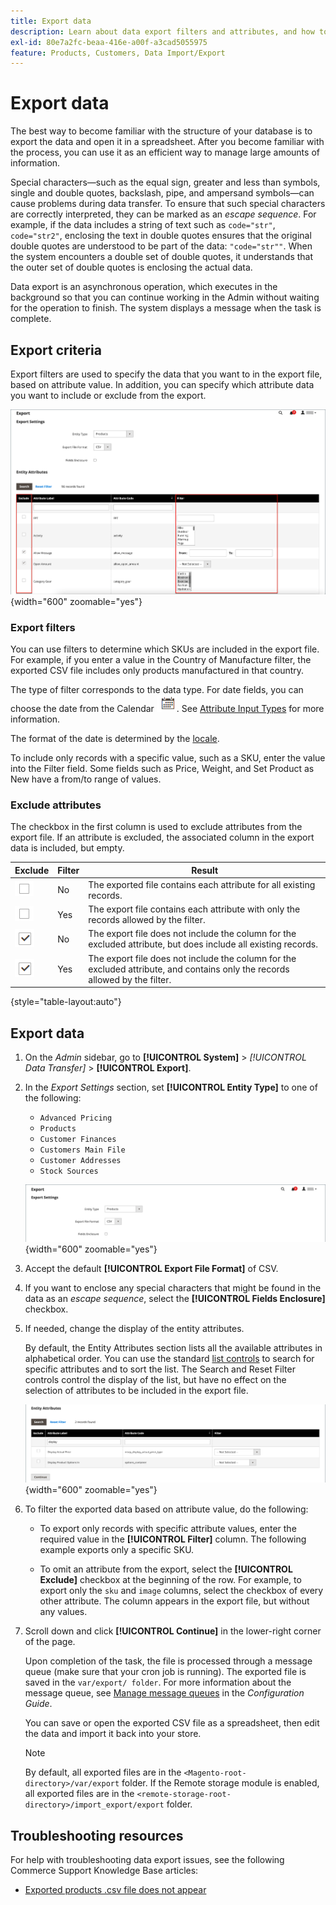 ```yaml
---
title: Export data
description: Learn about data export filters and attributes, and how to export data from your store.
exl-id: 80e7a2fc-beaa-416e-a00f-a3cad5055975
feature: Products, Customers, Data Import/Export
---
```

# Export data

The best way to become familiar with the structure of your database is to export the data and open it in a spreadsheet. After you become familiar with the process, you can use it as an efficient way to manage large amounts of information.

Special characters—such as the equal sign, greater and less than symbols, single and double quotes, backslash, pipe, and ampersand symbols—can cause problems during data transfer. To ensure that such special characters are correctly interpreted, they can be marked as an _escape sequence_. For example, if the data includes a string of text such as `code="str"`, `code="str2"`, enclosing the text in double quotes ensures that the original double quotes are understood to be part of the data: `"code="str""`. When the system encounters a double set of double quotes, it understands that the outer set of double quotes is enclosing the actual data.

Data export is an asynchronous operation, which executes in the background so that you can continue working in the Admin without waiting for the operation to finish. The system displays a message when the task is complete.

## Export criteria

Export filters are used to specify the data that you want to in the export file, based on attribute value. In addition, you can specify which attribute data you want to include or exclude from the export.

![Data export criteria](./assets/data-export-entity-attributes-exclude.png){width="600" zoomable="yes"}

### Export filters

You can use filters to determine which SKUs are included in the export file. For example, if you enter a value in the Country of Manufacture filter, the exported CSV file includes only products manufactured in that country.

The type of filter corresponds to the data type. For date fields, you can choose the date from the Calendar ![Calendar icon](../assets/icon-calendar.png). See [Attribute Input Types](../catalog/attributes-input-types.md) for more information.

The format of the date is determined by the [locale](../getting-started/store-details.md#locale-options).

To include only records with a specific value, such as a SKU, enter the value into the Filter field. Some fields such as Price, Weight, and Set Product as New have a from/to range of values.

### Exclude attributes

The checkbox in the first column is used to exclude attributes from the export file. If an attribute is excluded, the associated column in the export data is included, but empty.

|Exclude|Filter|Result|
|--- |--- |--- |
|![Cleared checkbox](../assets/checkbox-clear.png)|No|The exported file contains each attribute for all existing records.|
|![Cleared checkbox](../assets/checkbox-clear.png)|Yes|The export file contains each attribute with only the records allowed by the filter.|
|![Selected checkbox](../assets/checkbox-selected.png)|No|The export file does not include the column for the excluded attribute, but does include all existing records.|
|![Selected checkbox](../assets/checkbox-selected.png)|Yes|The export file does not include the column for the excluded attribute, and contains only the records allowed by the filter.|

{style="table-layout:auto"}

## Export data

1. On the _Admin_ sidebar, go to **[!UICONTROL System]** > _[!UICONTROL Data Transfer]_ > **[!UICONTROL Export]**.

1. In the _Export Settings_ section, set **[!UICONTROL Entity Type]** to one of the following:

    - `Advanced Pricing`
    - `Products`
    - `Customer Finances`
    - `Customers Main File`
    - `Customer Addresses`
    - `Stock Sources`

   ![Data export settings](./assets/data-export-settings.png){width="600" zoomable="yes"}

1. Accept the default **[!UICONTROL Export File Format]** of CSV.

1. If you want to enclose any special characters that might be found in the data as an _escape sequence_, select the **[!UICONTROL Fields Enclosure]** checkbox.

1. If needed, change the display of the entity attributes.

   By default, the Entity Attributes section lists all the available attributes in alphabetical order. You can use the standard [list controls](../getting-started/admin-grid-controls.md) to search for specific attributes and to sort the list. The Search and Reset Filter controls control the display of the list, but have no effect on the selection of attributes to be included in the export file.

   ![Data export filtered entity attributes](./assets/data-export-filter-entity-attributes.png){width="600" zoomable="yes"}

1. To filter the exported data based on attribute value, do the following:

    - To export only records with specific attribute values, enter the required value in the **[!UICONTROL Filter]** column. The following example exports only a specific SKU.

    - To omit an attribute from the export, select the **[!UICONTROL Exclude]** checkbox at the beginning of the row. For example, to export only the `sku` and `image` columns, select the checkbox of every other attribute. The column appears in the export file, but without any values.

1. Scroll down and click **[!UICONTROL Continue]** in the lower-right corner of the page.

   Upon completion of the task, the file is processed through a message queue (make sure that your cron job is running). The exported file is saved in the `var/export/ folder`. For more information about the message queue, see [Manage message queues](https://experienceleague.adobe.com/docs/commerce-operations/configuration-guide/message-queues/manage-message-queues.html) in the _Configuration Guide_.

   You can save or open the exported CSV file as a spreadsheet, then edit the data and import it back into your store.

   >[!NOTE]
   >
   >By default, all exported files are in the `<Magento-root-directory>/var/export` folder. If the Remote storage module is enabled, all exported files are in the `<remote-storage-root-directory>/import_export/export` folder.

## Troubleshooting resources

For help with troubleshooting data export issues, see the following Commerce Support Knowledge Base articles:

- [Exported products .csv file does not appear](https://experienceleague.adobe.com/docs/commerce-knowledge-base/kb/troubleshooting/miscellaneous/exported-products-.csv-file-does-not-appear.html)
